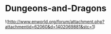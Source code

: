 # Dungeons-and-Dragons

!(http://www.enworld.org/forum/attachment.php?attachmentid=62060&d=1402069881&stc=1)
